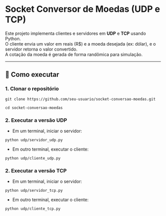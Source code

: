 # Socket Conversor de Moedas (UDP e TCP)

Este projeto implementa clientes e servidores em **UDP** e **TCP** usando Python.  
O cliente envia um valor em reais (R$) e a moeda desejada (ex: dólar), e o servidor retorna o valor convertido.  
A cotação da moeda é gerada de forma randômica para simulação.

---

## 🚀 Como executar

### 1. Clonar o repositório
`git clone https://github.com/seu-usuario/socket-conversao-moedas.git`

`cd socket-conversao-moedas`

### 2. Executar a versão UDP

- Em um terminal, iniciar o servidor:
  
`python udp/servidor_udp.py`

- Em outro terminal, executar o cliente:

`python udp/cliente_udp.py`

### 2. Executar a versão TCP

- Em um terminal, iniciar o servidor:
  
`python udp/servidor_tcp.py`

- Em outro terminal, executar o cliente:

`python udp/cliente_tcp.py`
